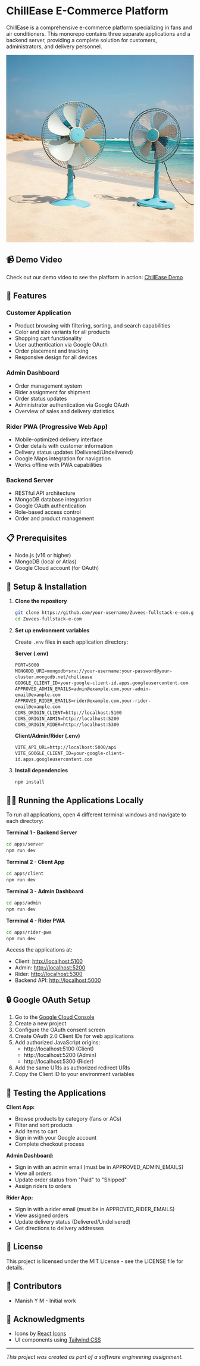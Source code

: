 # ChillEase E-Commerce Platform

ChillEase is a comprehensive e-commerce platform specializing in fans and air conditioners. This monorepo contains three separate applications and a backend server, providing a complete solution for customers, administrators, and delivery personnel.

![ChillEase](355a0a18-64e4-4dbc-a7f8-9f847ef58f72.jpeg)

## 📹 Demo Video

Check out our demo video to see the platform in action: [ChillEase Demo](https://drive.google.com/file/d/1MYFtnUJLODKjuk4pZDCfaQV2Wq4sXpf2/view?usp=sharing)

## 🚀 Features

### Customer Application
- Product browsing with filtering, sorting, and search capabilities
- Color and size variants for all products
- Shopping cart functionality
- User authentication via Google OAuth
- Order placement and tracking
- Responsive design for all devices

### Admin Dashboard
- Order management system
- Rider assignment for shipment
- Order status updates
- Administrator authentication via Google OAuth
- Overview of sales and delivery statistics

### Rider PWA (Progressive Web App)
- Mobile-optimized delivery interface
- Order details with customer information
- Delivery status updates (Delivered/Undelivered)
- Google Maps integration for navigation
- Works offline with PWA capabilities

### Backend Server
- RESTful API architecture
- MongoDB database integration
- Google OAuth authentication
- Role-based access control
- Order and product management

## 📋 Prerequisites

- Node.js (v16 or higher)
- MongoDB (local or Atlas)
- Google Cloud account (for OAuth)

## 🔧 Setup & Installation

1. **Clone the repository**
   ```bash
   git clone https://github.com/your-username/Zuvees-fullstack-e-com.git
   cd Zuvees-fullstack-e-com
   ```

2. **Set up environment variables**

   Create `.env` files in each application directory:

   **Server (.env)**
   ```
   PORT=5000
   MONGODB_URI=mongodb+srv://your-username:your-password@your-cluster.mongodb.net/chillease
   GOOGLE_CLIENT_ID=your-google-client-id.apps.googleusercontent.com
   APPROVED_ADMIN_EMAILS=admin@example.com,your-admin-email@example.com
   APPROVED_RIDER_EMAILS=rider@example.com,your-rider-email@example.com
   CORS_ORIGIN_CLIENT=http://localhost:5100
   CORS_ORIGIN_ADMIN=http://localhost:5200
   CORS_ORIGIN_RIDER=http://localhost:5300
   ```

   **Client/Admin/Rider (.env)**
   ```
   VITE_API_URL=http://localhost:5000/api
   VITE_GOOGLE_CLIENT_ID=your-google-client-id.apps.googleusercontent.com
   ```

3. **Install dependencies**
   ```bash
   npm install
   ```

## 🏃‍♂️ Running the Applications Locally

To run all applications, open 4 different terminal windows and navigate to each directory:

**Terminal 1 - Backend Server**
```bash
cd apps/server
npm run dev
```

**Terminal 2 - Client App**
```bash
cd apps/client
npm run dev
```

**Terminal 3 - Admin Dashboard**
```bash
cd apps/admin
npm run dev
```

**Terminal 4 - Rider PWA**
```bash
cd apps/rider-pwa
npm run dev
```

Access the applications at:
- Client: [http://localhost:5100](http://localhost:5100)
- Admin: [http://localhost:5200](http://localhost:5200)
- Rider: [http://localhost:5300](http://localhost:5300)
- Backend API: [http://localhost:5000](http://localhost:5000)

## 🔒 Google OAuth Setup

1. Go to the [Google Cloud Console](https://console.cloud.google.com/)
2. Create a new project
3. Configure the OAuth consent screen
4. Create OAuth 2.0 Client IDs for web applications
5. Add authorized JavaScript origins:
   - http://localhost:5100 (Client)
   - http://localhost:5200 (Admin)
   - http://localhost:5300 (Rider)
6. Add the same URIs as authorized redirect URIs
7. Copy the Client ID to your environment variables

## 📱 Testing the Applications

**Client App:**
- Browse products by category (fans or ACs)
- Filter and sort products
- Add items to cart
- Sign in with your Google account
- Complete checkout process

**Admin Dashboard:**
- Sign in with an admin email (must be in APPROVED_ADMIN_EMAILS)
- View all orders
- Update order status from "Paid" to "Shipped"
- Assign riders to orders

**Rider App:**
- Sign in with a rider email (must be in APPROVED_RIDER_EMAILS)
- View assigned orders
- Update delivery status (Delivered/Undelivered)
- Get directions to delivery addresses

## 📝 License

This project is licensed under the MIT License - see the LICENSE file for details.

## 👥 Contributors

- Manish Y M - Initial work

## 🙏 Acknowledgments

- Icons by [React Icons](https://react-icons.github.io/react-icons/)
- UI components using [Tailwind CSS](https://tailwindcss.com/)

---

*This project was created as part of a software engineering assignment.*
